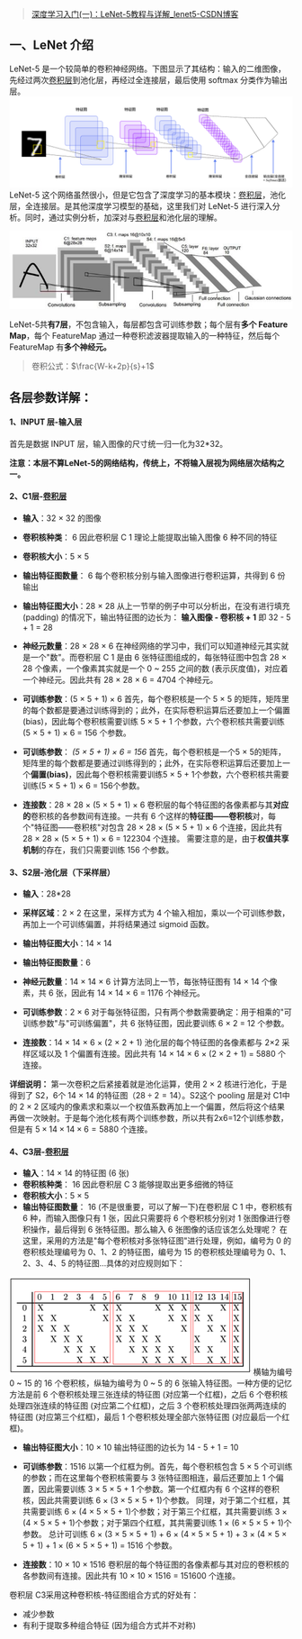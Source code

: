 >[深度学习入门(一)：LeNet-5教程与详解\_lenet5-CSDN博客](https://blog.csdn.net/qq_40714949/article/details/109863595)
## 一、LeNet 介绍
 LeNet-5 是一个较简单的卷积神经网络。下图显示了其结构：输入的二维图像，先经过两次[卷积层](../神经网络元素/卷积层.md)到池化层，再经过全连接层，最后使用 softmax 分类作为输出层。
![](LeNet/LeNet结构.png)
LeNet-5 这个网络虽然很小，但是它包含了深度学习的基本模块：[卷积层](../神经网络元素/卷积层.md)，池化层，全连接层。是其他深度学习模型的基础，这里我们对 LeNet-5 进行深入分析。同时，通过实例分析，加深对与[卷积层](../神经网络元素/卷积层.md)和池化层的理解。

![](LeNet/LeNet结构2.jpg)

LeNet-5共**有7层**，不包含输入，每层都包含可训练参数；每个层有**多个 Feature Map**，每个 FeatureMap 通过一种卷积滤波器提取输入的一种特征，然后每个 FeatureMap 有**多个神经元。**

>卷积公式：$\frac{W-k+2p}{s}+1$
## 各层参数详解：

#### 1、INPUT 层-输入层

首先是数据 INPUT 层，输入图像的尺寸统一归一化为32\*32。

**注意：本层不算LeNet-5的网络结构，传统上，不将输入层视为网络层次结构之一。**

#### 2、C1层-[卷积层](../神经网络元素/卷积层.md)

* **输入**：32 × 32 的图像

* **卷积核种类**： 6
因此卷积层 C 1 理论上能提取出输入图像 6 种不同的特征

* **卷积核大小**：5 × 5

* **输出特征图数量**： 6
每个卷积核分别与输入图像进行卷积运算，共得到 6 份输出

* **输出特征图大小**：28 × 28
从上一节举的例子中可以分析出，在没有进行填充 (padding) 的情况下，输出特征图的边长为：
**输入图像 - 卷积核 + 1**
即 32 - 5 + 1 = 28

* **神经元数量**：28 × 28 × 6
在神经网络的学习中，我们可以知道神经元其实就是一个"数"。而卷积层 C 1 是由 6 张特征图组成的，每张特征图中包含 28 × 28 个像素，一个像素其实就是一个 0 ~ 255 之间的数 (表示灰度值)，对应着一个神经元。因此共有 28 × 28 × 6 = 4704 个神经元。

* **可训练参数**：(5 × 5 + 1) × 6
首先，每个卷积核是一个 5 × 5 的矩阵，矩阵里的每个数都是要通过训练得到的；此外，在实际卷积运算后还要加上一个偏置 (bias)，因此每个卷积核需要训练 5 × 5 + 1 个参数，六个卷积核共需要训练 (5 × 5 + 1) × 6 = 156 个参数。

* **可训练参数**： *(5 × 5 + 1) × 6 = 156*
首先，每个卷积核是一个5 × 5的矩阵，矩阵里的每个数都是要通过训练得到的；此外，在实际卷积运算后还要加上一个**偏置(bias)**，因此每个卷积核需要训练5 × 5 + 1个参数，六个卷积核共需要训练(5 × 5 + 1) × 6 = 156个参数。

* **连接数**：28 × 28 × (5 × 5 + 1) × 6
 卷积层的每个特征图的各像素都与其**对应的**卷积核的各参数间有连接。一共有 6 个这样的**特征图——卷积核**对，每个"特征图——卷积核"对包含 28 × 28 × (5 × 5 + 1) × 6 个连接，因此共有 28 × 28 × (5 × 5 + 1) × 6 = 122304 个连接。
需要注意的是，由于**权值共享机制**的存在，我们只需要训练 156 个参数。

#### 3、S2层-池化层（下采样层）

* **输入**：28\*28

* **采样区域**：2 × 2
在这里，采样方式为 4 个输入相加，乘以一个可训练参数，再加上一个可训练偏置，并将结果通过 sigmoid 函数。

* **输出特征图大小**：14 × 14

* **输出特征图数量**：6

* **神经元数量**：14 × 14 × 6
计算方法同上一节，每张特征图有 14 × 14 个像素，共 6 张，因此有 14 × 14 × 6 = 1176 个神经元。

* **可训练参数**：2 × 6
对于每张特征图，只有两个参数需要确定：用于相乘的"可训练参数"与"可训练偏置"，共 6 张特征图，因此要训练 6 × 2 = 12 个参数。

* **连接数**：14 × 14 × 6 × (2 × 2 + 1)
池化层的每个特征图的各像素都与 2×2 采样区域以及 1 个偏置有连接。因此共有 14 × 14 × 6 × (2 × 2 + 1) = 5880 个连接。

**详细说明：** 第一次卷积之后紧接着就是池化运算，使用 2 × 2 核进行池化，于是得到了 S2，6个 14 × 14 的特征图（$28\div2=14$）。S2这个 pooling 层是对 C1中的 2 × 2 区域内的像素求和乘以一个权值系数再加上一个偏置，然后将这个结果再做一次映射。于是每个池化核有两个训练参数，所以共有2x6=12个训练参数，但是有 $5 × 14 × 14 × 6=5880$ 个连接。

#### 4、C3层-[卷积层](../神经网络元素/卷积层.md)

* **输入**：14 × 14 的特征图 (6 张)
* **卷积核种类**： 16
因此卷积层 C 3 能够提取出更多细微的特征
* **卷积核大小**：5 × 5
* **输出特征图数量**： 16
(不是很重要，可以了解一下)在卷积层 C 1 中，卷积核有 6 种，而输入图像只有 1 张，因此只需要将 6 个卷积核分别对 1 张图像进行卷积操作，最后得到 6 张特征图。那么输入 6 张图像的话应该怎么处理呢？
在这里，采用的方法是"每个卷积核对多张特征图"进行处理，例如，编号为 0 的卷积核处理编号为 0、1、2 的特征图，编号为 15 的卷积核处理编号为 0、1、2、3、4、5 的特征图…具体的对应规则如下：

![](LeNet/16个特征图.png)
横轴为编号 0 ~ 15 的 16 个卷积核，纵轴为编号为 0 ~ 5 的 6 张输入特征图。一种方便的记忆方法是前 6 个卷积核处理三张连续的特征图 (对应第一个红框)，之后 6 个卷积核处理四张连续的特征图 (对应第二个红框)，之后 3 个卷积核处理四张两两连续的特征图 (对应第三个红框)，最后 1 个卷积核处理全部六张特征图 (对应最后一个红框)。

* **输出特征图大小**：10 × 10
输出特征图的边长为 14 - 5 + 1 = 10
* **可训练参数**：1516
以第一个红框为例。首先，每个卷积核包含 5 × 5 个可训练的参数；而在这里每个卷积核需要与 3 张特征图相连，最后还要加上 1 个偏置，因此需要训练 3 × 5 × 5 + 1 个参数。第一个红框内有 6 个这样的卷积核，因此共需要训练 6 × (3 × 5 × 5 + 1)个参数。
同理，对于第二个红框，其共需要训练 6 × (4 × 5 × 5 + 1)个参数；对于第三个红框，其共需要训练 3 × (4 × 5 × 5 + 1)个参数；对于第四个红框，其共需要训练 1 × (6 × 5 × 5 + 1)个参数。
总计可训练 6 × (3 × 5 × 5 + 1) + 6 × (4 × 5 × 5 + 1) + 3 × (4 × 5 × 5 + 1) + 1 × (6 × 5 × 5 + 1) = 1516 个参数。

* **连接数**：10 × 10 × 1516
卷积层的每个特征图的各像素都与其对应的卷积核的各参数间有连接。因此共有 10 × 10 × 1516 = 151600 个连接。

卷积层 C3采用这种卷积核-特征图组合方式的好处有：

- 减少参数
- 有利于提取多种组合特征 (因为组合方式并不对称)

